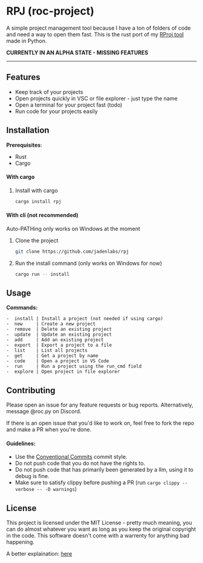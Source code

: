 # RPJ (roc-project)

A simple project management tool because I have a ton of folders of code and need a way to open them fast.
This is the rust port of my [RProj tool](https://github.com/JadenLabs/rproj) made in Python.

**CURRENTLY IN AN ALPHA STATE - MISSING FEATURES**

---

## Features

-   Keep track of your projects
-   Open projects quickly in VSC or file explorer - just type the name
-   Open a terminal for your project fast (todo)
-   Run code for your projects easily

## Installation

**Prerequisites**:

-   Rust
-   Cargo

#### With cargo

1. Install with cargo
    ```bash
    cargo install rpj
    ```

#### With cli (not recommended)

Auto-PATHing only works on Windows at the moment

1. Clone the project
    ```bash
    git clone https://github.com/jadenlabs/rpj
    ```
2. Run the install command (only works on Windows for now)
    ```bash
    cargo run -- install
    ```

## Usage

**Commands:**

```
-  install | Install a project (not needed if using cargo)
-  new     | Create a new project
-  remove  | Delete an existing project
-  update  | Update an existing project
-  add     | Add an existing project
-  export  | Export a project to a file
-  list    | List all projects
-  get     | Get a project by name
-  code    | Open a project in VS Code
-  run     | Run a project using the run_cmd field
-  explore | Open project in file explorer
```

## Contributing

Please open an issue for any feature requests or bug reports. Alternatively, message @roc.py on Discord.

If there is an open issue that you'd like to work on, feel free to fork the repo and make a PR when you're done.

#### Guidelines:

-   Use the [Conventional Commits](https://www.conventionalcommits.org/en/v1.0.0/) commit style.
-   Do not push code that you do not have the rights to.
-   Do not push code that has primarily been generated by a llm, using it to debug is fine.
-   Make sure to satisfy clippy before pushing a PR (run `cargo clippy --verbose -- -D warnings`)

## License

This project is licensed under the MIT License - pretty much meaning, you can do almost whatever you want as long as you keep the original copyright in the code. This software doesn't come with a warrenty for anything bad happening.

A better explaination: [here](https://www.tldrlegal.com/license/mit-license)
